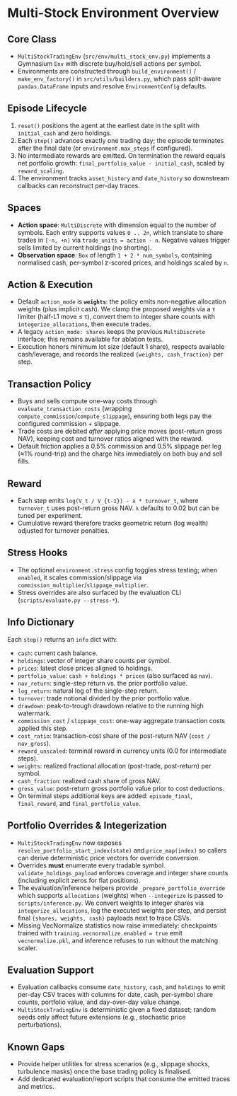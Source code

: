 # Multi-Stock Environment Overview

## Core Class
- `MultiStockTradingEnv` (`src/env/multi_stock_env.py`) implements a Gymnasium `Env` with discrete buy/hold/sell actions per symbol.
- Environments are constructed through `build_environment()` / `make_env_factory()` in `src/utils/builders.py`, which pass split-aware `pandas.DataFrame` inputs and resolve `EnvironmentConfig` defaults.

## Episode Lifecycle
1. `reset()` positions the agent at the earliest date in the split with `initial_cash` and zero holdings.
2. Each `step()` advances exactly one trading day; the episode terminates after the final date (or `environment.max_steps` if configured).
3. No intermediate rewards are emitted. On termination the reward equals net portfolio growth: `final_portfolio_value - initial_cash`, scaled by `reward_scaling`.
4. The environment tracks `asset_history` and `date_history` so downstream callbacks can reconstruct per-day traces.

## Spaces
- **Action space**: `MultiDiscrete` with dimension equal to the number of symbols. Each entry supports values `0 .. 2n`, which translate to share trades in `[-n, +n]` via `trade_units = action - n`. Negative values trigger sells limited by current holdings (no shorting).
- **Observation space**: `Box` of length `1 + 2 * num_symbols`, containing normalised cash, per-symbol z-scored prices, and holdings scaled by `n`.

## Action & Execution
- Default `action_mode` is **`weights`**: the policy emits non-negative allocation weights (plus implicit cash). We clamp the proposed weights via a τ limiter (half-L1 move ≤ τ), convert them to integer share counts with `integerize_allocations`, then execute trades.
- A legacy `action_mode: shares` keeps the previous `MultiDiscrete` interface; this remains available for ablation tests.
- Execution honors minimum lot size (default 1 share), respects available cash/leverage, and records the realized `{weights, cash_fraction}` per step.

## Transaction Policy
- Buys and sells compute one-way costs through `evaluate_transaction_costs` (wrapping `compute_commission`/`compute_slippage`), ensuring both legs pay the configured commission + slippage.
- Trade costs are debited *after* applying price moves (post-return gross NAV), keeping cost and turnover ratios aligned with the reward.
- Default friction applies a 0.5% commission and 0.5% slippage per leg (≈1% round-trip) and the charge hits immediately on both buy and sell fills.

## Reward
- Each step emits `log(V_t / V_{t-1}) - λ * turnover_t`, where `turnover_t` uses post-return gross NAV. `λ` defaults to 0.02 but can be tuned per experiment.
- Cumulative reward therefore tracks geometric return (log wealth) adjusted for turnover penalties.

## Stress Hooks
- The optional `environment.stress` config toggles stress testing; when `enabled`, it scales commission/slippage via `commission_multiplier`/`slippage_multiplier`.
- Stress overrides are also surfaced by the evaluation CLI (`scripts/evaluate.py --stress-*`).

## Info Dictionary
Each `step()` returns an `info` dict with:
- `cash`: current cash balance.
- `holdings`: vector of integer share counts per symbol.
- `prices`: latest close prices aligned to holdings.
- `portfolio_value`: `cash + holdings * prices` (also surfaced as `nav`).
- `nav_return`: single-step return vs. the prior portfolio value.
- `log_return`: natural log of the single-step return.
- `turnover`: trade notional divided by the prior portfolio value.
- `drawdown`: peak-to-trough drawdown relative to the running high watermark.
- `commission_cost` / `slippage_cost`: one-way aggregate transaction costs applied this step.
- `cost_ratio`: transaction-cost share of the post-return NAV (`cost / nav_gross`).
- `reward_unscaled`: terminal reward in currency units (0.0 for intermediate steps).
- `weights`: realized fractional allocation (post-trade, post-return) per symbol.
- `cash_fraction`: realized cash share of gross NAV.
- `gross_value`: post-return gross portfolio value prior to cost deductions.
- On terminal steps additional keys are added: `episode_final`, `final_reward`, and `final_portfolio_value`.

## Portfolio Overrides & Integerization
- `MultiStockTradingEnv` now exposes `resolve_portfolio_start_index(state)` and `price_map(index)` so callers can derive deterministic price vectors for override conversion.
- Overrides **must** enumerate every tradable symbol. `validate_holdings_payload` enforces coverage and integer share counts (including explicit zeros for flat positions).
- The evaluation/inference helpers provide `_prepare_portfolio_override` which supports `allocations` (weights) when `--integerize` is passed to `scripts/inference.py`. We convert weights to integer shares via `integerize_allocations`, log the executed weights per step, and persist final `{shares, weights, cash}` payloads next to trace CSVs.
- Missing VecNormalize statistics now raise immediately: checkpoints trained with `training.vecnormalize.enabled = true` emit `vecnormalize.pkl`, and inference refuses to run without the matching scaler.

## Evaluation Support
- Evaluation callbacks consume `date_history`, `cash`, and `holdings` to emit per-day CSV traces with columns for date, cash, per-symbol share counts, portfolio value, and day-over-day value change.
- `MultiStockTradingEnv` is deterministic given a fixed dataset; random seeds only affect future extensions (e.g., stochastic price perturbations).

## Known Gaps
- Provide helper utilities for stress scenarios (e.g., slippage shocks, turbulence masks) once the base trading policy is finalised.
- Add dedicated evaluation/report scripts that consume the emitted traces and metrics.
